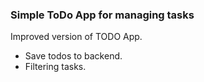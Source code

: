 ### Simple ToDo App for managing tasks

Improved version of TODO App.
- Save todos to backend.
- Filtering tasks.